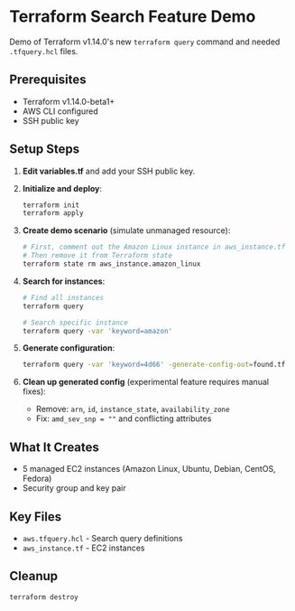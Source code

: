 # Terraform Search Feature Demo

Demo of Terraform v1.14.0's new `terraform query` command and needed `.tfquery.hcl` files.

## Prerequisites

- Terraform v1.14.0-beta1+
- AWS CLI configured
- SSH public key

## Setup Steps

1. **Edit variables.tf** and add your SSH public key.

2. **Initialize and deploy**:
   ```bash
   terraform init
   terraform apply
   ```

3. **Create demo scenario** (simulate unmanaged resource):
   ```bash
   # First, comment out the Amazon Linux instance in aws_instance.tf
   # Then remove it from Terraform state
   terraform state rm aws_instance.amazon_linux
   ```

4. **Search for instances**:
   ```bash
   # Find all instances
   terraform query
   
   # Search specific instance
   terraform query -var 'keyword=amazon'
   ```

5. **Generate configuration**:
   ```bash
   terraform query -var 'keyword=4d66' -generate-config-out=found.tf
   ```

6. **Clean up generated config** (experimental feature requires manual fixes):
   - Remove: `arn`, `id`, `instance_state`, `availability_zone`
   - Fix: `amd_sev_snp = ""` and conflicting attributes

## What It Creates

- 5 managed EC2 instances (Amazon Linux, Ubuntu, Debian, CentOS, Fedora)
- Security group and key pair

## Key Files

- `aws.tfquery.hcl` - Search query definitions
- `aws_instance.tf` - EC2 instances

## Cleanup

```bash
terraform destroy
```
